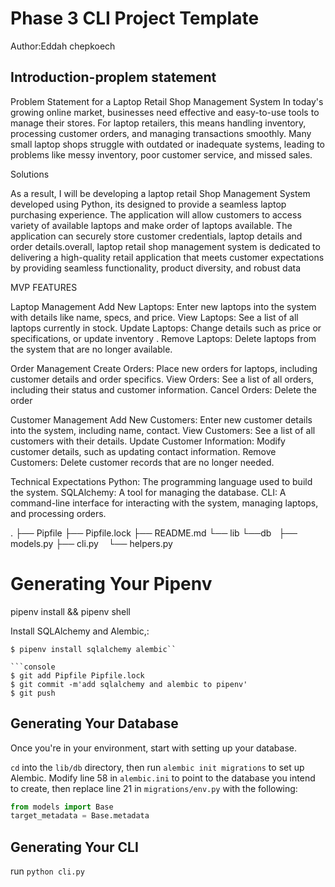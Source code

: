 # Phase 3 CLI Project Template
Author:Eddah chepkoech
## Introduction-proplem statement
Problem Statement for a Laptop Retail Shop Management System 
In today's growing online market, businesses need effective and easy-to-use tools to manage their stores. For laptop retailers, this means handling inventory, processing customer orders, and managing transactions smoothly. Many small laptop shops struggle with outdated or inadequate systems, leading to problems like messy inventory, poor customer service, and missed sales. 

Solutions 

As a result, I will be developing a laptop retail Shop Management System developed using Python, its designed to provide a seamless laptop purchasing experience. The application will allow customers  to access variety of available laptops and make order of laptops available. The application can securely store customer  credentials, laptop details and order details.overall, laptop retail shop management system is dedicated to delivering a high-quality retail application that meets customer expectations by providing seamless functionality, product diversity, and robust data

MVP FEATURES

Laptop Management 
Add New Laptops: Enter new laptops into the system with details like name, specs, and price. 
View Laptops: See a list of all laptops currently in stock. 
Update Laptops: Change details such as price or specifications, or update inventory . Remove Laptops: Delete laptops from the system that are no longer available.

 Order Management 
Create Orders: Place new orders for laptops, including customer details and order specifics. 
View Orders: See a list of all orders, including their status and customer information.
Cancel Orders: Delete the order

Customer Management
Add New Customers: Enter new customer details into the system, including name, contact.
View Customers: See a list of all customers with their details.
Update Customer Information: Modify customer details, such as updating contact information.
Remove Customers: Delete customer records that are no longer needed.

Technical Expectations 
Python: The programming language used to build the system. 
SQLAlchemy: A tool for managing the database. 
CLI: A command-line interface for interacting with the system, managing laptops, and processing orders.

<!-- directory atructure -->
.
├── Pipfile
├── Pipfile.lock
├── README.md
└── lib
    └──db
       ├── models.py
       ├── cli.py
       └── helpers.py
       
# Generating Your Pipenv
pipenv install && pipenv shell

Install  SQLAlchemy and Alembic,:

```console
$ pipenv install sqlalchemy alembic``

```console
$ git add Pipfile Pipfile.lock
$ git commit -m'add sqlalchemy and alembic to pipenv'
$ git push
```

## Generating Your Database

Once you're in your environment, start with setting up your database.

`cd` into the `lib/db` directory, then run `alembic init migrations` to set up
Alembic. Modify line 58 in `alembic.ini` to point to the database you intend to
create, then replace line 21 in `migrations/env.py` with the following:

```py
from models import Base
target_metadata = Base.metadata
```

## Generating Your CLI

 run  `python cli.py`
